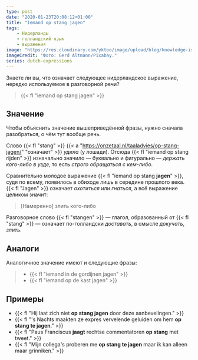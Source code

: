 ```yaml
---
type: post
date: "2020-01-23T20:08:12+01:00"
title: "Iemand op stang jagen"
tags:
    - Нидерланды
    - голландский язык
    - выражения
image: "https://res.cloudinary.com/yktoo/image/upload/blog/knowledge-is-power.jpg"
imageCredit: "Фото: Gerd Altmann/Pixabay."
series: dutch-expressions
---
```


Знаете ли вы, что означает следующее нидерландское выражение, нередко используемое в разговорной речи?

> {{< fl "iemand op stang jagen" >}}

<!--more-->

## Значение

Чтобы объяснить значение вышеприведённой фразы, нужно сначала разобраться, о чём тут вообще речь. 

Слово {{< fl "stang" >}} {{< a "https://onzetaal.nl/taaladvies/op-stang-jagen/" "означает" >}} *удила* (у лошади). Отсюда {{< fl "iemand op stang rijden" >}} изначально значило — буквально и фигурально — *держать кого-либо в узде*, то есть *строго обращаться с кем-либо*.

Сравнительно молодое выражение {{< fl "iemand op stang **jagen**" >}}, судя по всему, появилось в обиходе лишь в середине прошлого века. {{< fl "Jagen" >}} означает *охотиться* или *гнаться*, а всё выражение целиком значит:

> [Намеренно] злить кого-либо

Разговорное слово {{< fl "stangen" >}} — глагол, образованный от {{< fl "stang" >}} — означает по-голландски *доставать*, в смысле *докучать*, *злить*.

## Аналоги

Аналогичное значение имеют и следующие фразы:

> * {{< fl "iemand in de gordijnen jagen" >}}
> * {{< fl "iemand op de kast jagen" >}}

## Примеры

* {{< fl "Hij laat zich niet **op stang jagen** door deze aanbevelingen." >}}
* {{< fl "'s Nachts maakten ze expres vervelende geluiden om hem **op stang te jagen**." >}}
* {{< fl "Paus Franciscus **jaagt** rechtse commentatoren **op stang** met tweet." >}}
* {{< fl "Mijn collega's proberen me **op stang te jagen** maar ik kan alleen maar grinniken." >}}